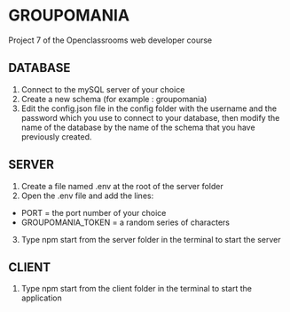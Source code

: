 # GROUPOMANIA

Project 7 of the Openclassrooms web developer course

## DATABASE

1. Connect to the mySQL server of your choice
2. Create a new schema (for example : groupomania)
3. Edit the config.json file in the config folder with the username and the password which you use to connect to your database, then modify the name of the database by the name of the schema that you have previously created.

## SERVER

1. Create a file named .env at the root of the server folder
2. Open the .env file and add the lines:

- PORT = the port number of your choice
- GROUPOMANIA_TOKEN = a random series of characters

3. Type npm start from the server folder in the terminal to start the server

## CLIENT

1. Type npm start from the client folder in the terminal to start the application
